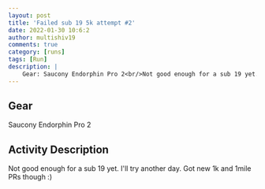```yaml
---
layout: post
title: 'Failed sub 19 5k attempt #2'
date: 2022-01-30 10:6:2
author: multishiv19
comments: true
category: [runs]
tags: [Run]
description: |
    Gear: Saucony Endorphin Pro 2<br/>Not good enough for a sub 19 yet. I'll try another day.<br/>Got new 1k and 1mile PRs though :) 
---
```


## Gear
Saucony Endorphin Pro 2

## Activity Description
Not good enough for a sub 19 yet. I'll try another day.
Got new 1k and 1mile PRs though :) 


<div width='100%' class='strava-embed-placeholder' data-embed-type='activity' data-embed-id='6607416913'></div>
<script src='https://strava-embeds.com/embed.js'></script>
